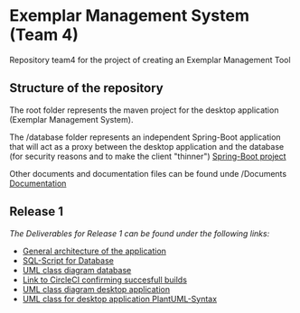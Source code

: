 # Exemplar Management System (Team 4)

Repository team4 for the project of creating an Exemplar Management Tool

## Structure of the repository 

The root folder represents the maven project for the desktop application (Exemplar Management System).

The /database folder represents an independent Spring-Boot application that will act as a proxy between the desktop application and the database (for security reasons and to make the client "thinner")
[Spring-Boot project](https://github.com/jku-win-se/teaching-2021.prse-exemplar-team4/tree/main/database)

Other documents and documentation files can be found unde /Documents
[Documentation](https://github.com/jku-win-se/teaching-2021.prse-exemplar-team4/tree/main/Documents)

## **Release 1**

*The Deliverables for Release 1 can be found under the following links:*

* [General architecture of the application](https://github.com/jku-win-se/teaching-2021.prse-exemplar-team4/blob/main/Documents/Release%201/General%20Architecture%200.pdf)
* [SQL-Script for Database](https://github.com/jku-win-se/teaching-2021.prse-exemplar-team4/blob/main/Documents/database_script/Logic_Design.sql) 
* [UML class diagram database](https://github.com/jku-win-se/teaching-2021.prse-exemplar-team4/blob/main/Documents/Release%201/Database_Diagram.png)
* [Link to CircleCI confirming succesfull builds](https://app.circleci.com/pipelines/github/jku-win-se) 
* [UML class diagram desktop application](https://github.com/jku-win-se/teaching-2021.prse-exemplar-team4/blob/main/Documents/Release%201/UML_Desktop_Application.png)
* [UML class for desktop application PlantUML-Syntax](https://github.com/jku-win-se/teaching-2021.prse-exemplar-team4/blob/main/Documents/Release%201/clientapplication.puml)



